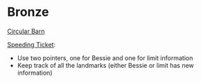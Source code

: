 # Bronze

[Circular Barn](../src/circularbarn.cpp)

[Speeding Ticket](../src/speedingticket.cpp):
* Use two pointers, one for Bessie and one for limit information
* Keep track of all the landmarks (either Bessie or limit has new information)